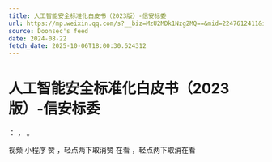```yaml
---
title: 人工智能安全标准化白皮书（2023版）-信安标委
url: https://mp.weixin.qq.com/s?__biz=MzU2MDk1Nzg2MQ==&mid=2247612411&idx=3&sn=cd34e2d1acdd896ff7e15bd40d63640d
source: Doonsec's feed
date: 2024-08-22
fetch_date: 2025-10-06T18:00:30.624312
---
```


# 人工智能安全标准化白皮书（2023版）-信安标委

：
，
。

视频
小程序
赞
，轻点两下取消赞
在看
，轻点两下取消在看